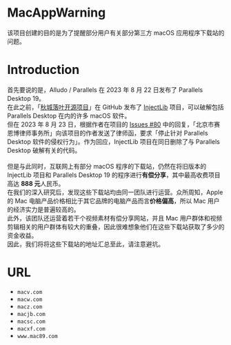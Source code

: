 # MacAppWarning
该项目创建的目的是为了提醒部分用户有关部分第三方 macOS 应用程序下载站的问题。

# Introduction
首先要说的是，Alludo / Parallels 在 2023 年 8 月 22 日发布了 Parallels Desktop 19。<br>
在此之前，「[秋城落叶开源项目](https://github.com/QiuChenlyOpenSource/)」在 GitHub 发布了 [InjectLib](https://github.com/QiuChenlyOpenSource/InjectLib) 项目，可以破解包括 Parallels Desktop 在内的许多 macOS 软件。<br>
但在 2023 年 8 月 23 日，根据作者在项目的 [Issues #80](https://github.com/QiuChenlyOpenSource/InjectLib/issues/80) 中的回复，「北京市赛恩博律师事务所」向该项目的作者发送了律师函，要求「停止针对 Parallels Desktop 软件的侵权行为」。作为回应，InjectLib 项目在同日删除了与 Parallels Desktop 破解有关的代码。<br><br>
但是与此同时，互联网上有部分 macOS 程序的下载站，仍然在将旧版本的 InjectLib 项目和 Parallels Desktop 19 的程序进行**有偿分享**，其中最高收费项目高达 **888 元**人民币。<br>
在我们的深入研究后，发现这些下载站均由同一团队进行运营。众所周知，Apple 的 Mac 电脑产品价格相比于其它品牌的电脑产品而言**价格偏高**，所以 Mac 用户的经济实力是普遍较高的。<br>
此外，该团队还运营着若干个视频素材有偿分享网站，并且 Mac 用户群体和视频剪辑相关的用户群体有较大的重叠，因此很难想象他们在这些下载站获取了多少的资金收益。<br>
因此，我们将将这些下载站的地址汇总至此，请注意避坑。

# URL
- `macv.com`
- `macw.com`
- `macz.com`
- `macjb.com`
- `macsc.com`
- `macxf.com`
- `www.mac89.com`
